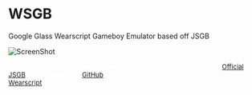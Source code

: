WSGB
====

Google Glass Wearscript Gameboy Emulator based off JSGB

![ScreenShot](https://raw.github.com/jujum4n/WSGB/5100661d95da87551dfa18419ac12cf2a6119004/WSGB.png)

<font color="white" size="2">
    Porting by: Justin "jujuman" Chase&nbsp;&nbsp;&nbsp;&nbsp; &nbsp;&nbsp;&nbsp;&nbsp;&nbsp; &nbsp; &nbsp;&nbsp;&nbsp;&nbsp; &nbsp; &nbsp;&nbsp;&nbsp;&nbsp; &nbsp; &nbsp;&nbsp; &nbsp; &nbsp;&nbsp; &nbsp; &nbsp; &nbsp; &nbsp; &nbsp;&nbsp; &nbsp; &nbsp; &nbsp; &nbsp; &nbsp; &nbsp;
    <a color="white" align="right" href="http://sourceforge.net/projects/jsgbemu/">Official JSGB</a> - JSGB source @ <a href="https://github.com/Two9A/jsGB">GitHub</a> <br>
        <a align="center" color="white" align="right" href="http://wearscript.com/">Wearscript</a>
    </font>
